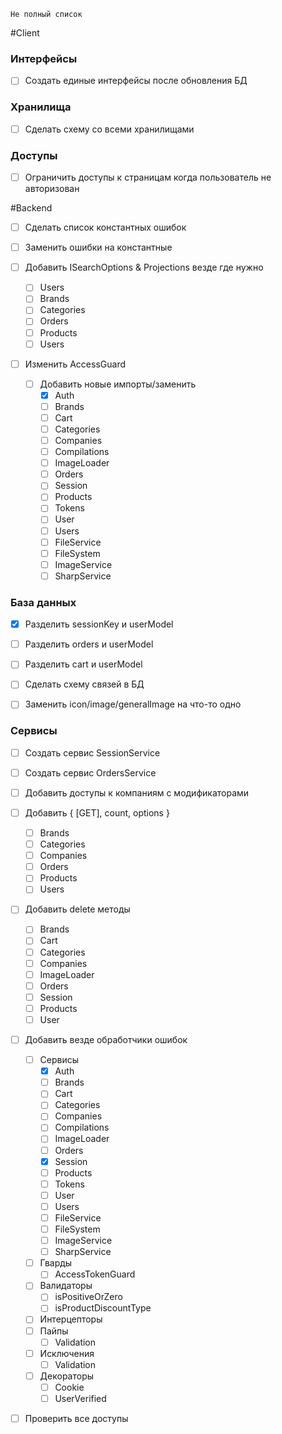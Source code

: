 ``
    Не полный список
``

#Client

### Интерфейсы
- [ ] Создать единые интерфейсы после обновления БД

### Хранилища
- [ ] Сделать схему со всеми хранилищами

### Доступы
- [ ] Ограничить доступы к страницам когда пользователь не авторизован

#Backend
- [ ] Сделать список константных ошибок
- [ ] Заменить ошибки на константные
 
- [ ] Добавить ISearchOptions & Projections везде где нужно
  - [ ] Users
  - [ ] Brands
  - [ ] Categories
  - [ ] Orders
  - [ ] Products
  - [ ] Users

- [ ] Изменить AccessGuard
  - [ ] Добавить новые импорты/заменить
    - [X] Auth
    - [ ] Brands
    - [ ] Cart
    - [ ] Categories
    - [ ] Companies
    - [ ] Compilations
    - [ ] ImageLoader
    - [ ] Orders
    - [ ] Session
    - [ ] Products
    - [ ] Tokens
    - [ ] User
    - [ ] Users
    - [ ] FileService
    - [ ] FileSystem
    - [ ] ImageService
    - [ ] SharpService

### База данных
- [X] Разделить sessionKey и userModel
- [ ] Разделить orders и userModel
- [ ] Разделить cart и userModel
- [ ] Сделать схему связей в БД

- [ ] Заменить icon/image/generalImage на что-то одно 

### Сервисы
- [ ] Создать сервис SessionService
- [ ] Создать сервис OrdersService

- [ ] Добавить доступы к компаниям с модификаторами

- [ ] Добавить { [GET], count, options } 
  - [ ] Brands
  - [ ] Categories
  - [ ] Companies
  - [ ] Orders
  - [ ] Products
  - [ ] Users
  
- [ ] Добавить delete методы
  - [ ] Brands
  - [ ] Cart
  - [ ] Categories
  - [ ] Companies
  - [ ] ImageLoader
  - [ ] Orders
  - [ ] Session
  - [ ] Products
  - [ ] User

- [ ] Добавить везде обработчики ошибок
  - [ ] Сервисы
    - [X] Auth
    - [ ] Brands
    - [ ] Cart
    - [ ] Categories
    - [ ] Companies
    - [ ] Compilations
    - [ ] ImageLoader
    - [ ] Orders
    - [X] Session
    - [ ] Products
    - [ ] Tokens
    - [ ] User
    - [ ] Users
    - [ ] FileService
    - [ ] FileSystem
    - [ ] ImageService
    - [ ] SharpService
  - [ ] Гварды
    - [ ] AccessTokenGuard
  - [ ] Валидаторы
    - [ ] isPositiveOrZero
    - [ ] isProductDiscountType
  - [ ] Интерцепторы
  - [ ] Пайпы
    - [ ] Validation
  - [ ] Исключения
    - [ ] Validation
  - [ ] Декораторы
    - [ ] Cookie
    - [ ] UserVerified
    
- [ ] Проверить все доступы